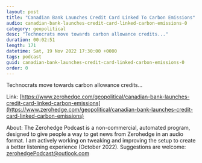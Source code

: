 ```yaml
---
layout: post
title: "Canadian Bank Launches Credit Card Linked To Carbon Emissions"
audio: canadian-bank-launches-credit-card-linked-carbon-emissions-0
category: geopolitical
desc: "Technocrats move towards carbon allowance credits..."
duration: 00:02:51
length: 171
datetime: Sat, 19 Nov 2022 17:30:00 +0000
tags: podcast
guid: canadian-bank-launches-credit-card-linked-carbon-emissions-0
order: 0
---
```

Technocrats move towards carbon allowance credits...

Link: [https://www.zerohedge.com/geopolitical/canadian-bank-launches-credit-card-linked-carbon-emissions](https://www.zerohedge.com/geopolitical/canadian-bank-launches-credit-card-linked-carbon-emissions)

About: The Zerohedge Podcast is a non-commercial, automated program, designed to give people a way to get news from Zerohedge in an audio format.  I am actively working on tweaking and improving the setup to create a better listening experience (October 2022).  Suggestions are welcome: [zerohedgePodcast@outlook.com](mailto:zerohedgePodcast@outlook.com)